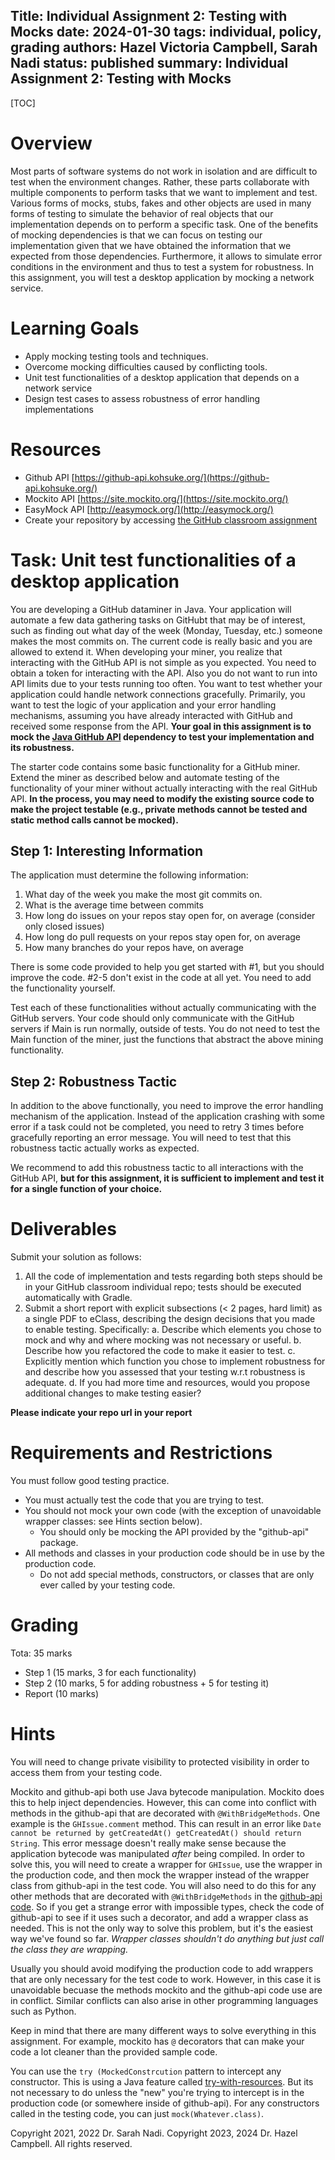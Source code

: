 Title: Individual Assignment 2: Testing with Mocks
date: 2024-01-30
tags: individual, policy, grading
authors: Hazel Victoria Campbell, Sarah Nadi
status: published
summary: Individual Assignment 2: Testing with Mocks
----

[TOC]

# Overview

Most parts of software systems do not work in isolation and are difficult to test when the environment changes. Rather, these parts collaborate with multiple components to perform tasks that we want to implement and test. Various forms of mocks, stubs, fakes and other objects are used in many forms of testing to simulate the behavior of real objects that our implementation depends on to perform a specific task. One of the benefits of mocking dependencies is that we can focus on testing our implementation given that we have obtained the information that we expected from those dependencies. Furthermore, it allows to simulate error conditions in the environment and thus to test a system for robustness. In this assignment, you will test a desktop application by mocking a network service.

# Learning Goals

* Apply mocking testing tools and techniques.
* Overcome mocking difficulties caused by conflicting tools.
* Unit test functionalities of a desktop application that depends on a network service
* Design test cases to assess robustness of error handling implementations

# Resources

* Github API [https://github-api.kohsuke.org/](https://github-api.kohsuke.org/)
* Mockito API [https://site.mockito.org/](https://site.mockito.org/)
* EasyMock API [http://easymock.org/](http://easymock.org/)
* Create your repository by accessing [the GitHub classroom assignment](https://classroom.github.com/a/P6dDMwhK)


# Task: Unit test functionalities of a desktop application

You are developing a GitHub dataminer in Java. Your application will automate a few data gathering tasks on GitHubt that may be of interest, such as finding out what day of the week (Monday, Tuesday, etc.) someone makes the most commits on. The current code is really basic and you are allowed to extend it. When developing your miner, you realize that interacting with the GitHub API is not simple as you expected. You need to obtain a token for interacting with the API. Also you do not want to run into API limits due to your tests running too often. You want to test whether your application could handle network connections gracefully. Primarily, you want to test the logic of your application and your error handling mechanisms, assuming you have already interacted with GitHub and received some response from the API. **Your goal in this assignment is to mock the [Java GitHub API](https://github-api.kohsuke.org/) dependency to test your implementation and its robustness.**

The starter code contains some basic functionality for a GitHub miner. Extend the miner as described below and automate testing of the functionality of your miner without actually interacting with the real GitHub API. **In the process, you may need to modify the existing source code to make the project testable (e.g., private methods cannot be tested and static method calls cannot be mocked).**

## Step 1: Interesting Information

The application must determine the following information:

1. What day of the week you make the most git commits on.
2. What is the average time between commits
3. How long do issues on your repos stay open for, on average (consider only closed issues)
4. How long do pull requests on your repos stay open for, on average
5. How many branches do your repos have, on average

There is some code provided to help you get started with #1, but you should improve the code.
#2-5 don't exist in the code at all yet. You need to add the functionality yourself.

Test each of these functionalities without actually communicating with the GitHub servers.
Your code should only communicate with the GitHub servers if Main is run normally, outside of tests. You do not need to test the Main function of the miner, just the functions that abstract the above mining functionality.

## Step 2: Robustness Tactic

In addition to the above functionally, you need to improve the error handling mechanism of the application. Instead of the application crashing with some error if a task could not be completed, you need to retry 3 times before gracefully reporting an error message. You will need to test that this robustness tactic actually works as expected. 

We recommend to add this robustness tactic to all interactions with the GitHub API, **but for this assignment, it is sufficient to implement and test it for a single function of your choice.**

# Deliverables

Submit your solution as follows:

1.	All the code of implementation and tests regarding both steps should be in your GitHub classroom individual repo; tests should be executed automatically with Gradle.
2.	Submit a short report with explicit subsections (< 2 pages, hard limit) as a single PDF to eClass, describing the design decisions that you made to enable testing. Specifically: 
	a.	Describe which elements you chose to mock and why and where mocking was not necessary or useful.
	b.	Describe how you refactored the code to make it easier to test.
	c.	Explicitly mention which function you chose to implement robustness for and describe how you assessed that your testing w.r.t robustness is adequate.
	d.	If you had more time and resources, would you propose additional changes to make testing easier?
	
**Please indicate your repo url in your report**

# Requirements and Restrictions

You must follow good testing practice.

* You must actually test the code that you are trying to test.
* You should not mock your own code (with the exception of unavoidable wrapper classes: see Hints section below).
	* You should only be mocking the API provided by the "github-api" package.
* All methods and classes in your production code should be in use by the production code.
	* Do not add special methods, constructors, or classes that are only ever called by your testing code.

# Grading

Tota: 35 marks

* Step 1 (15 marks, 3 for each functionality)
* Step 2 (10 marks, 5 for adding robustness + 5 for testing it)
* Report (10 marks)

# Hints

You will need to change private visibility to protected visibility in order to access them from your testing code. 

Mockito and github-api both use Java bytecode manipulation. Mockito does this to help inject dependencies. However, this can come into conflict with methods in the github-api that are decorated with `@WithBridgeMethods`. One example is the `GHIssue.comment` method. This can result in an error like `Date cannot be returned by getCreatedAt() getCreatedAt() should return String`. This error message doesn't really make sense because the application bytecode was manipulated *after* being compiled. In order to solve this, you will need to create a wrapper for `GHIssue`, use the wrapper in the production code, and then mock the wrapper instead of the wrapper class from github-api in the test code. You will also need to do this for any other methods that are decorated with `@WithBridgeMethods` in the [github-api code](https://github.com/hub4j/github-api/tree/main/src/main/java/org/kohsuke/github). So if you get a strange error with impossible types, check the code of github-api to see if it uses such a decorator, and add a wrapper class as needed. This is not the only way to solve this problem, but it's the easiest way we've found so far. *Wrapper classes shouldn't do anything but just call the class they are wrapping.*

Usually you should avoid modifying the production code to add wrappers that are only necessary for the test code to work. However, in this case it is unavoidable becuase the methods mockito and the github-api code use are in conflict. Similar conflicts can also arise in other programming languages such as Python.

Keep in mind that there are many different ways to solve everything in this assignment. For example, mockito has `@` decorators that can make your code a lot cleaner than the provided sample code.

You can use the `try (MockedConstrcution` pattern to intercept any constructor. This is using a Java feature called [try-with-resources](https://docs.oracle.com/javase/tutorial/essential/exceptions/tryResourceClose.html). But its not necessary to do unless the "new" you're trying to intercept is in the production code (or somewhere inside of github-api). For any constructors called in the testing code, you can just `mock(Whatever.class)`.

Copyright 2021, 2022 Dr. Sarah Nadi. Copyright 2023, 2024 Dr. Hazel Campbell. All rights reserved.
